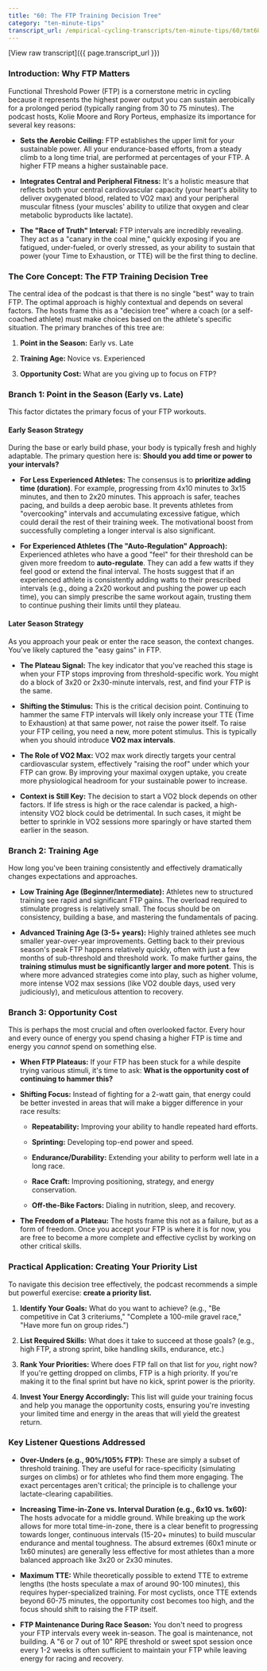 ```yaml
---
title: "60: The FTP Training Decision Tree"
category: "ten-minute-tips"
transcript_url: /empirical-cycling-transcripts/ten-minute-tips/60/tmt60 ftp training decision tree (transcribed on 07-Aug-2025 11-15-17).txt
---
```


[View raw transcript]({{ page.transcript_url }})

### Introduction: Why FTP Matters

Functional Threshold Power (FTP) is a cornerstone metric in cycling because it represents the highest power output you can sustain aerobically for a prolonged period (typically ranging from 30 to 75 minutes). The podcast hosts, Kolie Moore and Rory Porteus, emphasize its importance for several key reasons:

-   **Sets the Aerobic Ceiling:** FTP establishes the upper limit for your sustainable power. All your endurance-based efforts, from a steady climb to a long time trial, are performed at percentages of your FTP. A higher FTP means a higher sustainable pace.
    
-   **Integrates Central and Peripheral Fitness:** It's a holistic measure that reflects both your central cardiovascular capacity (your heart's ability to deliver oxygenated blood, related to VO2 max) and your peripheral muscular fitness (your muscles' ability to utilize that oxygen and clear metabolic byproducts like lactate).
    
-   **The "Race of Truth" Interval:** FTP intervals are incredibly revealing. They act as a "canary in the coal mine," quickly exposing if you are fatigued, under-fueled, or overly stressed, as your ability to sustain that power (your Time to Exhaustion, or TTE) will be the first thing to decline.
    

### The Core Concept: The FTP Training Decision Tree

The central idea of the podcast is that there is no single "best" way to train FTP. The optimal approach is highly contextual and depends on several factors. The hosts frame this as a "decision tree" where a coach (or a self-coached athlete) must make choices based on the athlete's specific situation. The primary branches of this tree are:

1.  **Point in the Season:** Early vs. Late
    
2.  **Training Age:** Novice vs. Experienced
    
3.  **Opportunity Cost:** What are you giving up to focus on FTP?
    

### Branch 1: Point in the Season (Early vs. Late)

This factor dictates the primary focus of your FTP workouts.

#### **Early Season Strategy**

During the base or early build phase, your body is typically fresh and highly adaptable. The primary question here is: **Should you add time or power to your intervals?**

-   **For Less Experienced Athletes:** The consensus is to **prioritize adding time (duration)**. For example, progressing from 4x10 minutes to 3x15 minutes, and then to 2x20 minutes. This approach is safer, teaches pacing, and builds a deep aerobic base. It prevents athletes from "overcooking" intervals and accumulating excessive fatigue, which could derail the rest of their training week. The motivational boost from successfully completing a longer interval is also significant.
    
-   **For Experienced Athletes (The "Auto-Regulation" Approach):** Experienced athletes who have a good "feel" for their threshold can be given more freedom to **auto-regulate**. They can add a few watts if they feel good or extend the final interval. The hosts suggest that if an experienced athlete is consistently adding watts to their prescribed intervals (e.g., doing a 2x20 workout and pushing the power up each time), you can simply prescribe the same workout again, trusting them to continue pushing their limits until they plateau.
    

#### **Later Season Strategy**

As you approach your peak or enter the race season, the context changes. You've likely captured the "easy gains" in FTP.

-   **The Plateau Signal:** The key indicator that you've reached this stage is when your FTP stops improving from threshold-specific work. You might do a block of 3x20 or 2x30-minute intervals, rest, and find your FTP is the same.
    
-   **Shifting the Stimulus:** This is the critical decision point. Continuing to hammer the same FTP intervals will likely only increase your TTE (Time to Exhaustion) at that same power, not raise the power itself. To raise your FTP ceiling, you need a new, more potent stimulus. This is typically when you should introduce **VO2 max intervals**.
    
-   **The Role of VO2 Max:** VO2 max work directly targets your central cardiovascular system, effectively "raising the roof" under which your FTP can grow. By improving your maximal oxygen uptake, you create more physiological headroom for your sustainable power to increase.
    
-   **Context is Still Key:** The decision to start a VO2 block depends on other factors. If life stress is high or the race calendar is packed, a high-intensity VO2 block could be detrimental. In such cases, it might be better to sprinkle in VO2 sessions more sparingly or have started them earlier in the season.
    

### Branch 2: Training Age

How long you've been training consistently and effectively dramatically changes expectations and approaches.

-   **Low Training Age (Beginner/Intermediate):** Athletes new to structured training see rapid and significant FTP gains. The overload required to stimulate progress is relatively small. The focus should be on consistency, building a base, and mastering the fundamentals of pacing.
    
-   **Advanced Training Age (3-5+ years):** Highly trained athletes see much smaller year-over-year improvements. Getting back to their previous season's peak FTP happens relatively quickly, often with just a few months of sub-threshold and threshold work. To make further gains, the **training stimulus must be significantly larger and more potent**. This is where more advanced strategies come into play, such as higher volume, more intense VO2 max sessions (like VO2 double days, used very judiciously), and meticulous attention to recovery.
    

### Branch 3: Opportunity Cost

This is perhaps the most crucial and often overlooked factor. Every hour and every ounce of energy you spend chasing a higher FTP is time and energy you _cannot_ spend on something else.

-   **When FTP Plateaus:** If your FTP has been stuck for a while despite trying various stimuli, it's time to ask: **What is the opportunity cost of continuing to hammer this?**
    
-   **Shifting Focus:** Instead of fighting for a 2-watt gain, that energy could be better invested in areas that will make a bigger difference in your race results:
    
    -   **Repeatability:** Improving your ability to handle repeated hard efforts.
        
    -   **Sprinting:** Developing top-end power and speed.
        
    -   **Endurance/Durability:** Extending your ability to perform well late in a long race.
        
    -   **Race Craft:** Improving positioning, strategy, and energy conservation.
        
    -   **Off-the-Bike Factors:** Dialing in nutrition, sleep, and recovery.
        
-   **The Freedom of a Plateau:** The hosts frame this not as a failure, but as a form of freedom. Once you accept your FTP is where it is for now, you are free to become a more complete and effective cyclist by working on other critical skills.
    

### Practical Application: Creating Your Priority List

To navigate this decision tree effectively, the podcast recommends a simple but powerful exercise: **create a priority list.**

1.  **Identify Your Goals:** What do you want to achieve? (e.g., "Be competitive in Cat 3 criteriums," "Complete a 100-mile gravel race," "Have more fun on group rides.")
    
2.  **List Required Skills:** What does it take to succeed at those goals? (e.g., high FTP, a strong sprint, bike handling skills, endurance, etc.)
    
3.  **Rank Your Priorities:** Where does FTP fall on that list for _you_, right now? If you're getting dropped on climbs, FTP is a high priority. If you're making it to the final sprint but have no kick, sprint power is the priority.
    
4.  **Invest Your Energy Accordingly:** This list will guide your training focus and help you manage the opportunity costs, ensuring you're investing your limited time and energy in the areas that will yield the greatest return.
    

### Key Listener Questions Addressed

-   **Over-Unders (e.g., 90%/105% FTP):** These are simply a subset of threshold training. They are useful for race-specificity (simulating surges on climbs) or for athletes who find them more engaging. The exact percentages aren't critical; the principle is to challenge your lactate-clearing capabilities.
    
-   **Increasing Time-in-Zone vs. Interval Duration (e.g., 6x10 vs. 1x60):** The hosts advocate for a middle ground. While breaking up the work allows for more total time-in-zone, there is a clear benefit to progressing towards longer, continuous intervals (15-20+ minutes) to build muscular endurance and mental toughness. The absurd extremes (60x1 minute or 1x60 minutes) are generally less effective for most athletes than a more balanced approach like 3x20 or 2x30 minutes.
    
-   **Maximum TTE:** While theoretically possible to extend TTE to extreme lengths (the hosts speculate a max of around 90-100 minutes), this requires hyper-specialized training. For most cyclists, once TTE extends beyond 60-75 minutes, the opportunity cost becomes too high, and the focus should shift to raising the FTP itself.
    
-   **FTP Maintenance During Race Season:** You don't need to progress your FTP intervals every week in-season. The goal is maintenance, not building. A "6 or 7 out of 10" RPE threshold or sweet spot session once every 1-2 weeks is often sufficient to maintain your FTP while leaving energy for racing and recovery.